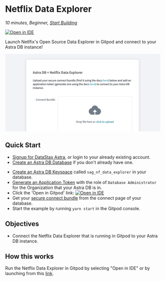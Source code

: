 <!--- STARTEXCLUDE --->
# Netflix Data Explorer
*10 minutes, Beginner, [Start Building](https://github.com/DataStax-Examples/nf-data-explorer#prerequisites)*

[![Open in IDE](https://gitpod.io/button/open-in-gitpod.svg)](https://gitpod.io/#https://github.com/DataStax-Examples/nf-data-explorer)

Launch Netlfix's Open Source Data Explorer in Gitpod and connect to your Astra DB instance!
<!--- ENDEXCLUDE --->

![image](https://raw.githubusercontent.com/DataStax-Examples/nf-data-explorer/master/hero.png)

## Quick Start
<!--- STARTEXCLUDE --->
* [Signup for DataStax Astra](https://dtsx.io/3tuBCKj), or login to your already existing account.
* [Create an Astra DB Database](https://github.com/DataStax-Examples/sample-app-template/blob/master/GETTING_STARTED.md#create-an-astra-db) if you don't already have one.
<!--- ENDEXCLUDE --->
* [Create an Astra DB Keyspace](https://github.com/DataStax-Examples/sample-app-template/blob/master/GETTING_STARTED.md#create-an-astra-db-keyspace) called `sag_nf_data_explorer` in your database.
* [Generate an Application Token](https://github.com/DataStax-Examples/sample-app-template/blob/master/GETTING_STARTED.md#create-an-application-token) with the role of `Database Administrator` for the Organization that your Astra DB is in.
* Click the 'Open in Gitpod' link: [![Open in IDE](https://gitpod.io/button/open-in-gitpod.svg)](https://gitpod.io/#https://github.com/DataStax-Examples/nf-data-explorer)
* Get your [secure connect bundle](https://github.com/DataStax-Examples/sample-app-template/blob/master/GETTING_STARTED.md#get-an-astra-db-secure-connect-bundle) from the connect page of your database.
* Start the example by running `yarn start` in the Gitpod console.

## Objectives
* Connect the Netflix Data Explorer that is running in Gitpod to your Astra DB instance.

## How this works
Run the Netflix Data Explorer in Gitpod by selecting "Open in IDE" or by launching from this [link](https://gitpod.io/#https://github.com/DataStax-Examples/nf-data-explorer).
